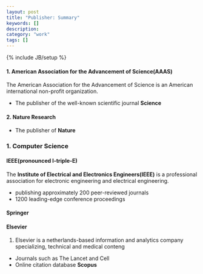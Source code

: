 ```yaml
---
layout: post
title: "Publisher: Summary"
keywords: []
description: 
category: "work"
tags: []
---
```

{% include JB/setup %}


#### 1. American Association for the Advancement of Science(AAAS)
The American Association for the Advancement of Science is an American international non-profit
organization.
- The publisher of the well-known scientific journal **Science**

#### 2. Nature Research
- The publisher of **Nature**




### 1. Computer Science

#### IEEE(pronounced I-triple-E)
The **Institute of Electrical and Electronics Engineers(IEEE)** is a professional association for
electronic engineering and electrical engineering.
- publishing approximately 200 peer-reviewed journals
- 1200 leading-edge conference proceedings


#### Springer
#### Elsevier
1. Elsevier is a netherlands-based information and analytics company specializing, technical and
   medical conteng
- Journals such as The Lancet and Cell
- Online citation database **Scopus**

